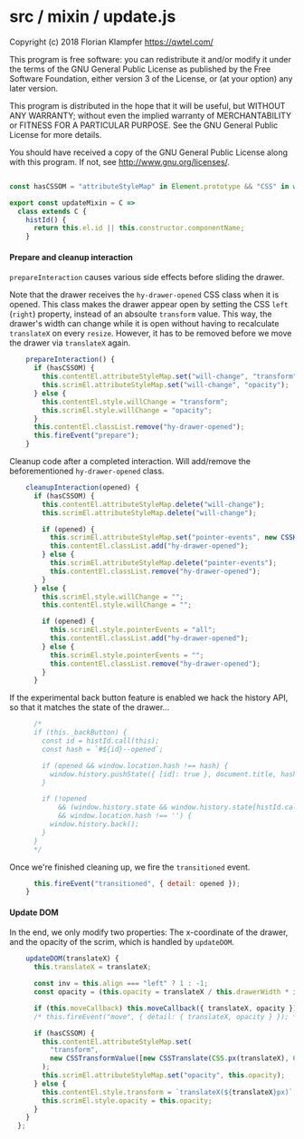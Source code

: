 # src / mixin / update.js
Copyright (c) 2018 Florian Klampfer <https://qwtel.com/>

This program is free software: you can redistribute it and/or modify
it under the terms of the GNU General Public License as published by
the Free Software Foundation, either version 3 of the License, or
(at your option) any later version.

This program is distributed in the hope that it will be useful,
but WITHOUT ANY WARRANTY; without even the implied warranty of
MERCHANTABILITY or FITNESS FOR A PARTICULAR PURPOSE.  See the
GNU General Public License for more details.

You should have received a copy of the GNU General Public License
along with this program.  If not, see <http://www.gnu.org/licenses/>.


```js

const hasCSSOM = "attributeStyleMap" in Element.prototype && "CSS" in window && CSS.number;

export const updateMixin = C =>
  class extends C {
    histId() {
      return this.el.id || this.constructor.componentName;
    }
```

#### Prepare and cleanup interaction
`prepareInteraction` causes various side effects before sliding the drawer.

Note that the drawer receives the `hy-drawer-opened` CSS class when it is opened.
This class makes the drawer appear open by setting the CSS `left` (`right`) property, instead
of an absoulte `transform` value.
This way, the drawer's width can change while it is open without having to
recalculate `translateX` on every `resize`.
However, it has to be removed before we move the drawer via `translateX` again.


```js
    prepareInteraction() {
      if (hasCSSOM) {
        this.contentEl.attributeStyleMap.set("will-change", "transform");
        this.scrimEl.attributeStyleMap.set("will-change", "opacity");
      } else {
        this.contentEl.style.willChange = "transform";
        this.scrimEl.style.willChange = "opacity";
      }
      this.contentEl.classList.remove("hy-drawer-opened");
      this.fireEvent("prepare");
    }
```

Cleanup code after a completed interaction.
Will add/remove the beforementioned `hy-drawer-opened` class.


```js
    cleanupInteraction(opened) {
      if (hasCSSOM) {
        this.contentEl.attributeStyleMap.delete("will-change");
        this.scrimEl.attributeStyleMap.delete("will-change");

        if (opened) {
          this.scrimEl.attributeStyleMap.set("pointer-events", new CSSKeywordValue("all"));
          this.contentEl.classList.add("hy-drawer-opened");
        } else {
          this.scrimEl.attributeStyleMap.delete("pointer-events");
          this.contentEl.classList.remove("hy-drawer-opened");
        }
      } else {
        this.scrimEl.style.willChange = "";
        this.contentEl.style.willChange = "";

        if (opened) {
          this.scrimEl.style.pointerEvents = "all";
          this.contentEl.classList.add("hy-drawer-opened");
        } else {
          this.scrimEl.style.pointerEvents = "";
          this.contentEl.classList.remove("hy-drawer-opened");
        }
      }
```

If the experimental back button feature is enabled we hack the history API,
so that it matches the state of the drawer...


```js
      /*
      if (this._backButton) {
        const id = histId.call(this);
        const hash = `#${id}--opened`;

        if (opened && window.location.hash !== hash) {
          window.history.pushState({ [id]: true }, document.title, hash);
        }

        if (!opened
            && (window.history.state && window.history.state[histId.call(this)])
            && window.location.hash !== '') {
          window.history.back();
        }
      }
      */
```

Once we're finished cleaning up, we fire the `transitioned` event.


```js
      this.fireEvent("transitioned", { detail: opened });
    }
```

#### Update DOM
In the end, we only modify two properties: The x-coordinate of the drawer,
and the opacity of the scrim, which is handled by `updateDOM`.


```js
    updateDOM(translateX) {
      this.translateX = translateX;

      const inv = this.align === "left" ? 1 : -1;
      const opacity = (this.opacity = translateX / this.drawerWidth * inv);

      if (this.moveCallback) this.moveCallback({ translateX, opacity });
      /* this.fireEvent("move", { detail: { translateX, opacity } }); */

      if (hasCSSOM) {
        this.contentEl.attributeStyleMap.set(
          "transform",
          new CSSTransformValue([new CSSTranslate(CSS.px(translateX), CSS.px(0))])
        );
        this.scrimEl.attributeStyleMap.set("opacity", this.opacity);
      } else {
        this.contentEl.style.transform = `translateX(${translateX}px)`;
        this.scrimEl.style.opacity = this.opacity;
      }
    }
  };
```


